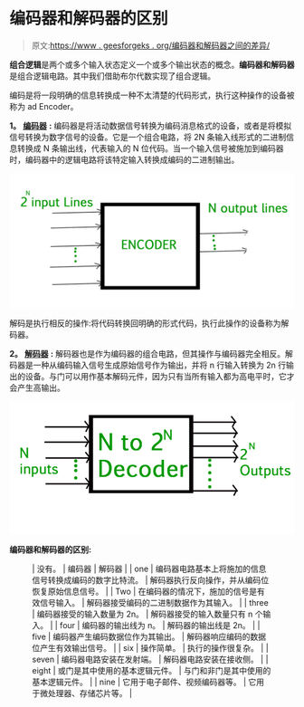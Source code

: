 # 编码器和解码器的区别

> 原文:[https://www . geesforgeks . org/编码器和解码器之间的差异/](https://www.geeksforgeeks.org/difference-between-encoder-and-decoder/)

**组合逻辑**是两个或多个输入状态定义一个或多个输出状态的概念。**编码器和解码器**是组合逻辑电路。其中我们借助布尔代数实现了组合逻辑。

编码是将一段明确的信息转换成一种不太清楚的代码形式，执行这种操作的设备被称为 ad Encoder。

**1。** [**编码器**](https://www.geeksforgeeks.org/encoder-in-digital-logic/) **:**
编码器是将活动数据信号转换为编码消息格式的设备，或者是将模拟信号转换为数字信号的设备。它是一个组合电路，将 2N 条输入线形式的二进制信息转换成 N 条输出线，代表输入的 N 位代码。当一个输入信号被施加到编码器时，编码器中的逻辑电路将该特定输入转换成编码的二进制输出。

![](img/c5f1d3c370669b367405d4bdb8ad9ff0.png)

解码是执行相反的操作:将代码转换回明确的形式代码，执行此操作的设备称为解码器。

**2。** [**解码器**](https://www.geeksforgeeks.org/binary-decoder-in-digital-logic/) **:**
解码器也是作为编码器的组合电路，但其操作与编码器完全相反。解码器是一种从编码输入信号生成原始信号作为输出，并将 n 行输入转换为 2n 行输出的设备。与门可以用作基本解码元件，因为只有当所有输入都为高电平时，它才会产生高输出。

![](img/0e18fa054175f70984ce8515af50798f.png)

**编码器和解码器的区别:**

<figure class="table">

| 没有。 | 编码器 | 解码器 |
| one | 编码器电路基本上将施加的信息信号转换成编码的数字比特流。 | 解码器执行反向操作，并从编码位恢复原始信息信号。 |
| Two | 在编码器的情况下，施加的信号是有效信号输入。 | 解码器接受编码的二进制数据作为其输入。 |
| three | 编码器接受的输入数量为 2n。 | 解码器接受的输入数量只有 n 个输入。 |
| four | 编码器的输出线为 n。 | 解码器的输出线是 2n。 |
| five | 编码器产生编码数据位作为其输出。 | 解码器响应编码的数据位产生有效输出信号。 |
| six | 操作简单。 | 执行的操作很复杂。 |
| seven | 编码器电路安装在发射端。 | 解码器电路安装在接收侧。 |
| eight | 或门是其中使用的基本逻辑元件。 | 与门和非门是其中使用的基本逻辑元件。 |
| nine | 它用于电子邮件、视频编码器等。 | 它用于微处理器、存储芯片等。 |

</figure>